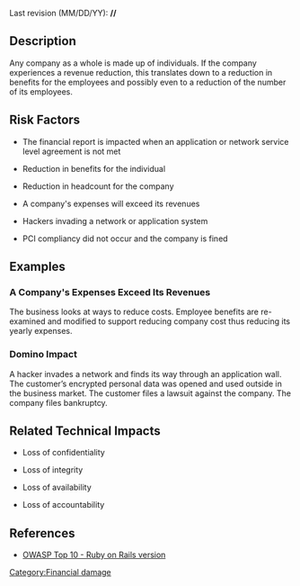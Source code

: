 Last revision (MM/DD/YY): **//**

## Description

Any company as a whole is made up of individuals. If the company
experiences a revenue reduction, this translates down to a reduction in
benefits for the employees and possibly even to a reduction of the
number of its employees.

## Risk Factors

  - The financial report is impacted when an application or network
    service level agreement is not met

<!-- end list -->

  - Reduction in benefits for the individual

<!-- end list -->

  - Reduction in headcount for the company

<!-- end list -->

  - A company's expenses will exceed its revenues

<!-- end list -->

  - Hackers invading a network or application system

<!-- end list -->

  - PCI compliancy did not occur and the company is fined

## Examples

### A Company's Expenses Exceed Its Revenues

The business looks at ways to reduce costs. Employee benefits are
re-examined and modified to support reducing company cost thus reducing
its yearly expenses.

### Domino Impact

A hacker invades a network and finds its way through an application
wall. The customer’s encrypted personal data was opened and used outside
in the business market. The customer files a lawsuit against the
company. The company files bankruptcy.

## Related Technical Impacts

  - Loss of confidentiality

<!-- end list -->

  - Loss of integrity

<!-- end list -->

  - Loss of availability

<!-- end list -->

  - Loss of accountability

## References

  - [OWASP Top 10 - Ruby on Rails
    version](http://www.lulu.com/items/volume_62/1412000/1412042/1/print/Owasp-rails-security.pdf)

[Category:Financial damage](Category:Financial_damage "wikilink")